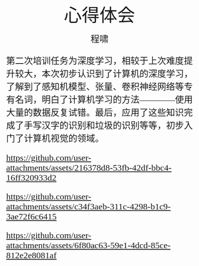 <center><font face ="楷体" size=300>心得体会</font>

<font face="楷体" size=5>程啸</center>

第二次培训任务为深度学习，相较于上次难度提升较大，本次初步认识到了计算机的深度学习，了解到了感知机模型、张量、卷积神经网络等专有名词，明白了计算机学习的方法————使用大量的数据反复试错。最后，应用了这些知识完成了手写汉字的识别和垃圾的识别等等，初步入门了计算机视觉的领域。

https://github.com/user-attachments/assets/216378d8-53fb-42df-bbc4-16ff320933d2



https://github.com/user-attachments/assets/c34f3aeb-311c-4298-b1c9-3ae72f6c6415



https://github.com/user-attachments/assets/6f80ac63-59e1-4dcd-85ce-812e2e8081af

